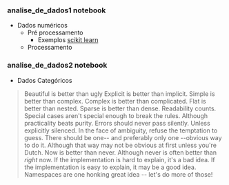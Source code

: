 ### analise_de_dados1 notebook
- Dados numéricos
    - Pré processamento
        - Exemplos [scikit learn]
    - Processamento

[scikit learn]: <http://scikit-learn.org/stable/modules/generated/sklearn.preprocessing.StandardScaler.html>

### analise_de_dados2 notebook
- Dados Categóricos

> Beautiful is better than ugly
> Explicit is better than implicit.
> Simple is better than complex.
> Complex is better than complicated.
> Flat is better than nested.
> Sparse is better than dense.
> Readability counts.
> Special cases aren't special enough to break the rules.
> Although practicality beats purity.
> Errors should never pass silently.
> Unless explicitly silenced.
> In the face of ambiguity, refuse the temptation to guess.
> There should be one-- and preferably only one --obvious way to do it.
> Although that way may not be obvious at first unless you're Dutch.
> Now is better than never.
> Although never is often better than *right* now.
> If the implementation is hard to explain, it's a bad idea.
> If the implementation is easy to explain, it may be a good idea.
> Namespaces are one honking great idea -- let's do more of those!

